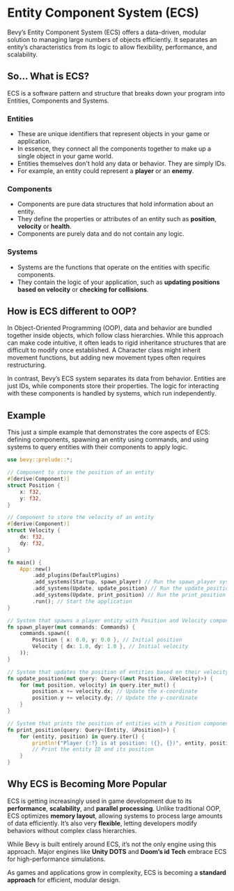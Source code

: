 # Entity Component System (ECS)

Bevy’s Entity Component System (ECS) offers a data-driven, modular solution to managing large numbers of objects efficiently. It separates an entity’s characteristics from its logic to allow flexibility, performance, and scalability. 

## So... What is ECS?

ECS is a software pattern and structure that breaks down your program into Entities, Components and Systems. 

### Entities
 - These are unique identifiers that represent objects in your game or application.
 - In essence, they connect all the components together to make up a single object in your game world.
 - Entities themselves don't hold any data or behavior. They are simply IDs.
 - For example, an entity could represent a **player** or an **enemy**.

### Components 
 - Components are pure data structures that hold information about an entity.
 - They define the properties or attributes of an entity such as **position**, **velocity** or **health**.
 - Components are purely data and do not contain any logic.

### Systems
 - Systems are the functions that operate on the entities with specific components. 
 - They contain the logic of your application, such as **updating positions based on velocity** or **checking for collisions**.

## How is ECS different to OOP?

In Object-Oriented Programming (OOP), data and behavior are bundled together inside objects, which follow class hierarchies. While this approach can make code intuitive, it often leads to rigid inheritance structures that are difficult to modify once established. A Character class might inherit movement functions, but adding new movement types often requires restructuring.

In contrast, Bevy’s ECS system separates its data from behavior. Entities are just IDs, while components store their properties. The logic for interacting with these components is handled by systems, which run independently.

## Example

This just a simple example that demonstrates the core aspects of ECS: defining components, spawning an entity using commands, and using systems to query entities with their components to apply logic.  

```rust
use bevy::prelude::*; 

// Component to store the position of an entity
#[derive(Component)]
struct Position {
    x: f32,
    y: f32,
}

// Component to store the velocity of an entity
#[derive(Component)]
struct Velocity {
    dx: f32,
    dy: f32,
}

fn main() {
    App::new()
        .add_plugins(DefaultPlugins)
        .add_systems(Startup, spawn_player) // Run the spawn_player system once at startup
        .add_systems(Update, update_position) // Run the update_position system every frame
        .add_systems(Update, print_position) // Run the print_position system every frame
        .run(); // Start the application
}

// System that spawns a player entity with Position and Velocity components, using Commands
fn spawn_player(mut commands: Commands) {
    commands.spawn((
        Position { x: 0.0, y: 0.0 }, // Initial position
        Velocity { dx: 1.0, dy: 1.0 }, // Initial velocity
    ));
}

// System that updates the position of entities based on their velocity, using Query
fn update_position(mut query: Query<(&mut Position, &Velocity)>) {
    for (mut position, velocity) in query.iter_mut() {
        position.x += velocity.dx; // Update the x-coordinate
        position.y += velocity.dy; // Update the y-coordinate
    }
}

// System that prints the position of entities with a Position component, using Query
fn print_position(query: Query<(Entity, &Position)>) {
    for (entity, position) in query.iter() {
        println!("Player {:?} is at position: ({}, {})", entity, position.x, position.y);
        // Print the entity ID and its position
    }
}
```

## **Why ECS is Becoming More Popular**  

ECS is getting increasingly used in game development due to its **performance**, **scalability**, and **parallel processing**. Unlike traditional OOP, ECS optimizes **memory layout**, allowing systems to process large amounts of data efficiently. It’s also very **flexible**, letting developers modify behaviors without complex class hierarchies.  

While Bevy is built entirely around ECS, it’s not the only engine using this approach. Major engines like **Unity DOTS** and **Doom’s id Tech** embrace ECS for high-performance simulations. 

As games and applications grow in complexity, ECS is becoming a **standard approach** for efficient, modular design.  